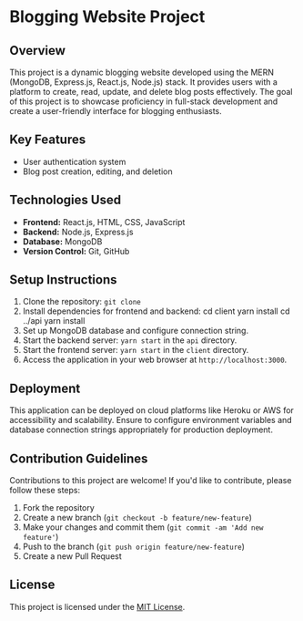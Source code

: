 # Blogging Website Project

## Overview
This project is a dynamic blogging website developed using the MERN (MongoDB, Express.js, React.js, Node.js) stack. It provides users with a platform to create, read, update, and delete blog posts effectively. The goal of this project is to showcase proficiency in full-stack development and create a user-friendly interface for blogging enthusiasts.

## Key Features
- User authentication system
- Blog post creation, editing, and deletion

## Technologies Used
- **Frontend:** React.js, HTML, CSS, JavaScript
- **Backend:** Node.js, Express.js
- **Database:** MongoDB
- **Version Control:** Git, GitHub
  
## Setup Instructions
1. Clone the repository: `git clone `
2. Install dependencies for frontend and backend:
cd client
yarn install
cd ../api
yarn install
3. Set up MongoDB database and configure connection string.
4. Start the backend server: `yarn start` in the `api` directory.
5. Start the frontend server: `yarn start` in the `client` directory.
6. Access the application in your web browser at `http://localhost:3000`.

## Deployment
This application can be deployed on cloud platforms like Heroku or AWS for accessibility and scalability. Ensure to configure environment variables and database connection strings appropriately for production deployment.

## Contribution Guidelines
Contributions to this project are welcome! If you'd like to contribute, please follow these steps:
1. Fork the repository
2. Create a new branch (`git checkout -b feature/new-feature`)
3. Make your changes and commit them (`git commit -am 'Add new feature'`)
4. Push to the branch (`git push origin feature/new-feature`)
5. Create a new Pull Request

## License
This project is licensed under the [MIT License](LICENSE).
